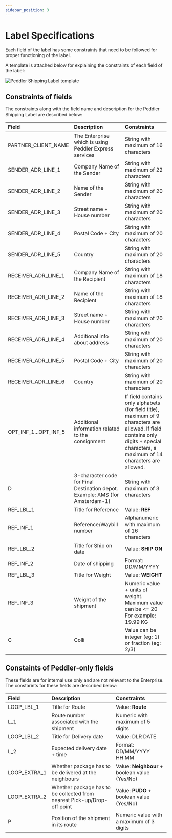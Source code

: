 ```yaml
---
sidebar_position: 3
---
```


# Label Specifications

Each field of the label has some constraints that need to be followed for proper functioning of the label. 

A template is attached below for explaining the constraints of each field of the label:

![Peddler Shipping Label template](/img/peddler-shipping-label-template.png)

## Constraints of fields

The constraints along with the field name and description for the Peddler Shipping Label are described below:

| **Field** | **Description** | **Constraints** |
|:---|:---|:---|
| PARTNER_CLIENT_NAME | The Enterprise which is using Peddler Express services | String with maximum of 16 characters |
| SENDER_ADR_LINE_1 | Company Name of the Sender | String with maximum of 22 characters |
| SENDER_ADR_LINE_2 | Name of the Sender | String with maximum of 20 characters |
| SENDER_ADR_LINE_3 | Street name + House number | String with maximum of 20 characters |
| SENDER_ADR_LINE_4  | Postal Code + City | String with maximum of 20 characters |
| SENDER_ADR_LINE_5  | Country | String with maximum of 20 characters |
| RECEIVER_ADR_LINE_1 | Company Name of the Recipient | String with maximum of 18 characters |
| RECEIVER_ADR_LINE_2 | Name of the Recipient | String with maximum of 18 characters |
| RECEIVER_ADR_LINE_3  | Street name + House number | String with maximum of 20 characters |
| RECEIVER_ADR_LINE_4  | Additional info about address | String with maximum of 20 characters |
| RECEIVER_ADR_LINE_5  | Postal Code + City | String with maximum of 20 characters |
| RECEIVER_ADR_LINE_6 | Country | String with maximum of 20 characters |
| OPT_INF_1…OPT_INF_5 | Additional information related to the consignment | If field contains only alphabets (for field title), maximum of 9 characters are allowed. If field contains only digits + special characters, a maximum of 14 characters are allowed. |
| D | 3-character code for Final Destination depot. Example: AMS (for Amsterdam-1) | String with maximum of 3 characters |
| REF_LBL_1  | Title for Reference | Value: **REF** |
| REF_INF_1  | Reference/Waybill number | Alphanumeric with maximum of 16 characters |
| REF_LBL_2  | Title for Ship on date | Value: **SHIP ON** |
| REF_INF_2  | Date of shipping | Format: DD/MM/YYYY |
| REF_LBL_3  | Title for Weight | Value: **WEIGHT** |
| REF_INF_3  | Weight of the shipment | Numeric value + units of weight. Maximum value can be <= 20 For example: 19.99 KG |
| C | Colli | Value can be integer (eg: 1) or fraction (eg: 2/3) |

## Constaints of Peddler-only fields

These fields are for internal use only and are not relevant to the Enterprise. The constarints for these fields are described below:

| **Field** | **Description** | **Constraints** |
|:---|:---|:---|
| LOOP_LBL_1  | Title for Route | Value: **Route** |
| L_1  | Route number associated with the shipment | Numeric with maximum of 5 digits |
| LOOP_LBL_2 | Title for Delivery date | Value: DLR DATE |
| L_2  | Expected delivery date + time | Format: DD/MM/YYYY HH:MM |
| LOOP_EXTRA_1  | Whether package has to be delivered at the neighbours | Value: **Neighbour** + boolean value (Yes/No) |
| LOOP_EXTRA_2  | Whether package has to be collected from nearest Pick-up/Drop-off point | Value: **PUDO** + boolean value (Yes/No) |
| P | Position of the shipment in its route | Numeric value with a maximum of 3 digits |